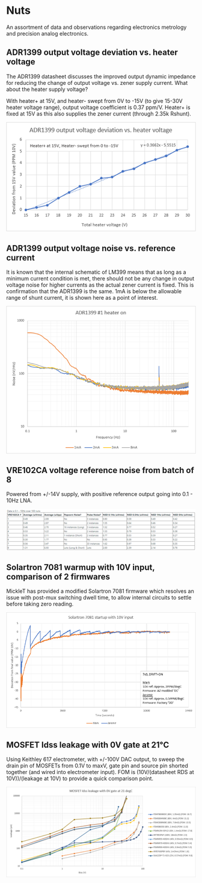 # Nuts

An assortment of data and observations regarding electronics metrology and precision analog electronics.

## ADR1399 output voltage deviation vs. heater voltage

The ADR1399 datasheet discusses the improved output dynamic impedance for reducing the change of output voltage vs. zener supply current. What about the heater supply voltage?

With heater+ at 15V, and heater- swept from 0V to -15V (to give 15-30V heater voltage range), output voltage coefficient is 0.37 ppm/V. Heater+ is fixed at 15V as this also supplies the zener current (through 2.35k Rshunt).

![ADR1399](images/ADR1399%20output%20voltage%20deviation%20vs%20heater%20voltage.png)

## ADR1399 output voltage noise vs. reference current

It is known that the internal schematic of LM399 means that as long as a minimum current condition is met, there should not be any change in output voltage noise for higher currents as the actual zener current is fixed. This is confirmation that the ADR1399 is the same. 1mA is below the allowable range of shunt current, it is shown here as a point of interest.

![ADR1399 noise](images/ADR1399%20output%20noise%20vs%20zener%20current.png)

## VRE102CA voltage reference noise from batch of 8

Powered from +/-14V supply, with positive reference output going into 0.1 - 10Hz LNA.

![VRE102CA](images/VRE102CA.png)

## Solartron 7081 warmup with 10V input, comparison of 2 firmwares

MickleT has provided a modified Solartron 7081 firmware which resolves an issue with post-mux switching dwell time, to allow internal circuits to settle before taking zero reading.

![S7081](images/S7081%20startup.png)

## MOSFET Idss leakage with 0V gate at 21°C

Using Keithley 617 electrometer, with +/-100V DAC output, to sweep the drain pin of MOSFETs from 0.1V to maxV, gate pin and source pin shorted together (and wired into electrometer input). FOM is (10V/(datasheet RDS at 10V))/(leakage at 10V) to provide a quick comparison point.

![Leakage](images/MOSFET%20leakage.png)
